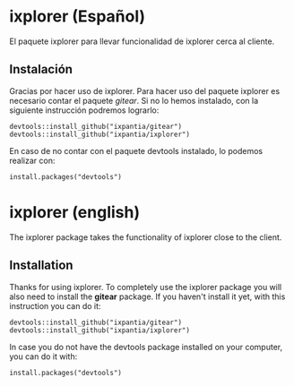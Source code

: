 # ixplorer (Español)

El paquete ixplorer para llevar funcionalidad de ixplorer cerca al cliente. 

## Instalación

Gracias por hacer uso de ixplorer. Para hacer uso del paquete ixplorer es 
necesario contar el paquete *gitear*. Si no lo hemos instalado, con la siguiente
instrucción podremos lograrlo:

```
devtools::install_github("ixpantia/gitear")
devtools::install_github("ixpantia/ixplorer")
```

En caso de no contar con el paquete devtools instalado, lo podemos realizar con:

```
install.packages("devtools")
```

# ixplorer (english)

The ixplorer package takes the functionality of ixplorer close to the client.

## Installation 

Thanks for using ixplorer. To completely use the ixplorer package you will also
need to install the **gitear** package. If you haven't install it yet, with this
instruction you can do it:

```
devtools::install_github("ixpantia/gitear")
devtools::install_github("ixpantia/ixplorer")
```
In case you do not have the devtools package installed on your computer, you
can do it with:

```
install.packages("devtools")
```


